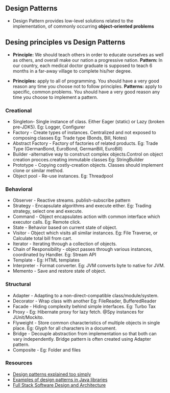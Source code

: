 ## Design Patterns

- Design Pattern provides low-level solutions related to the implementation, of commonly occurring **object-oriented problems**

## Desing principles vs Design Patterns
 - **Principle:** We should teach others in order to educate ourselves as well as others, and overall make our nation a progressive nation.
   **Pattern:** In our country, each medical doctor graduate is supposed to teach 6 months in a far-away village to complete his/her degree.

 - **Principles:** apply to all of programming. You should have a very good reason any time you choose not to follow principles.
   **Patterns:** apply to specific, common problems. You should have a very good reason any time you choose to implement a pattern.

### Creational

- Singleton-  Single instance of class. Either Eager (static) or Lazy (broken pre-JDK5). Eg: Logger, Configurer
- Factory - Create types of instances. Centralized and not exposed to composing classes Eg: Trade type (Bonds, Bill, Notes)
- Abstract Factory - Factory of factories of related products. Eg: Trade Type (GermanBond, EuroBond, GermanBill, EuroBill)
- Builder -alternative way to construct complex objects.Control on object creation procces.creating immutable classes Eg: StringBuilder
- Prototype - Copying costly-creation objects. Classes should implement clone or similar method.
- Object pool - Re-use instances. Eg: Threadpool

### Behavioral

- Observer - Reactive streams. publish-subscribe pattern
- Strategy - Encapsulate algorithms and execute either. Eg: Trading strategy, select one and execute.
- Command - Object encapsulates action with common interface which executor calls. Eg: Remote click.
- State - Behavior based on current state of object.
- Visitor - Object which visits all similar instances. Eg: File Traverse, or Calculate total bill from cart.
- Iterator - Iterating through a collection of objects.
- Chain of Responsibility - object passes through various instances, coordinated by Handler. Eg: Stream API
- Template - Eg: HTML templates
- Interpreter - Format converter. Eg: JVM converts byte to native for JVM.
- Memento - Save and restore state of object.

### Structural

- Adapter - Adapting to a non-direct-compatible class/module/system. 
- Decorator - Wrap class with another Eg: FileReader, BufferedReader
- Facade - Hiding complexity behind simple interfaces. Eg: Turbo Tax
- Proxy - Eg: Hibernate proxy for lazy fetch. @Spy instances for JUnit/Mockito.
- Flyweight - Store common characteristics of multiple objects in single place. Eg: Glyph for all characters in a document.
- Bridge - Decouple abstraction from implementation so that both can vary independently. Bridge pattern is often created using Adapter pattern. 
- Composite - Eg: Folder and files

### Resources

- [Design patterns explained too simply](https://github.com/kamranahmedse/design-patterns-for-humans)
- [Examples of design patterns in Java libraries](http://stackoverflow.com/questions/1673841/examples-of-gof-design-patterns-in-javas-core-libraries/2707195#2707195)
- [Full Stack Software Design and Architecture](https://www.freecodecamp.org/news/software-design/)
